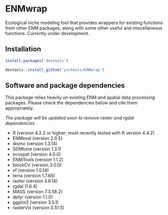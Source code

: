 # ENMwrap
Ecological niche modeling tool that provides wrappers for existing functions from other ENM packages, along with some other useful and miscellaneous functions. Currently under development.

## Installation
```r
install.packages('devtools')

devtools::install_github('yucheols/ENMwrap')
```

## Software and package dependencies
This package relies heavily on existing ENM and spatial data processing packages. Please check the dependencies below and cite them appropriately.

*The package will be updated soon to remove raster and rgdal dependencies* 
- R (version 4.2.2 or higher; most recently tested with R version 4.4.2)
- ENMeval (version 2.0.5)
- dismo (version 1.3.14)
- SDMtune (version 1.3.1)
- ecospat (version 4.0.0)
- ENMTools (version 1.1.2)
- blockCV (version 3.0.0)
- sf (version 1.0.14)
- terra (version 1.7.65)
- raster (version 3.6.14)
- rgdal (1.6.4)
- MASS (version 7.3.58.2)
- dplyr (version 1.1.0)
- ggplot2 (version 3.5.1)
- rasterVis (version 0.51.5)
